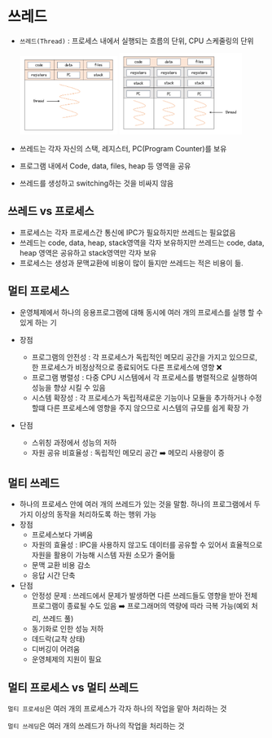 # 쓰레드

- `쓰레드(Thread)` : 프로세스 내에서 실행되는 흐름의 단위, CPU 스케줄링의 단위

  <img src = "./img/img9.png" width = "40%"> <img src = "./img/img10.png" width = "50%">

- 쓰레드는 각자 자신의 스택, 레지스터, PC(Program Counter)를 보유

- 프로그램 내에서 Code, data, files, heap 등 영역을 공유

- 쓰레드를 생성하고 switching하는 것을 비싸지 않음



## 쓰레드 vs 프로세스

- 프로세스는 각자 프로세스간 통신에 IPC가 필요하지만 쓰레드는 필요없음
- 쓰레드는 code, data, heap, stack영역을 각자 보유하지만 쓰레드는 code, data, heap 영역은 공유하고 stack영역만 각자 보유
- 프로세스는 생성과 문맥교환에 비용이 많이 들지만 쓰레드는 적은 비용이 듦.



## 멀티 프로세스

- 운영체제에서 하나의 응용프로그램에 대해 동시에 여러 개의 프로세스를 실행 할 수 있게 하는 기

- 장점
  - 프로그램의 안전성 : 각 프로세스가 독립적인 메모리 공간을 가지고 있으므로, 한 프로세스가 비정상적으로 종료되어도 다른 프로세스에 영향 :x:
  - 프로그램 병렬성 : 다중 CPU 시스템에서 각 프로세스를 병렬적으로 실행하여 성능을 향상 시킬 수 있음
  - 시스템 확장성 : 각 프로세스가 독립적새로운 기능이나 모듈을 추가하거나 수정할떄 다른 프로세스에 영향을 주지 않으므로 시스템의 규모를 쉽게 확장 가
- 단점
  - 스위칭 과정에서 성능의 저하
  - 자원 공유 비효율성 : 독립적인 메모리 공간 :arrow_right: 메모리 사용량이 증



## 멀티 쓰레드

+ 하나의 프로세스 안에 여러 개의 쓰레드가 있는 것을 말함. 하나의 프로그램에서 두 가지 이상의 동작을 처리하도록 하는 행위 가능
+ 장점 
  + 프로세스보다 가벼움
  + 자원의 효율성 :  IPC을 사용하지 않고도 데이터를 공유할 수 있어서 효율적으로 자원을 활용이 가능해 시스템 자원 소모가 줄어듦
  + 문맥 교환 비용 감소
  + 응답 시간 단축
+ 단점
  + 안정성 문제 : 쓰레드에서 문제가 발생하면 다른 쓰레드들도 영향을 받아 전체 프로그램이 종료될 수도 있음 :arrow_right: 프로그래머의 역량에 따라 극복 가능(예외 처리, 쓰레드 풀)
  + 동기화로 인한 성능 저하 
  + 데드락(교착 상태)
  + 디버깅이 어려움
  + 운영체제의 지원이 필요





## 멀티 프로세스 vs 멀티 쓰레드

`멀티 프로세싱`은 여러 개의 프로세스가 각자 하나의 작업을 맡아 처리하는 것

`멀티 쓰레딩`은 여러 개의 쓰레드가 하나의 작업을 처리하는 것





